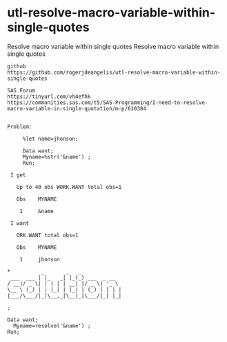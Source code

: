 # utl-resolve-macro-variable-within-single-quotes
Resolve macro variable within single quotes
    Resolve macro variable within single quotes

    github
    https://github.com/rogerjdeangelis/utl-resolve-macro-variable-within-single-quotes

    SAS Forum
    https://tinyurl.com/vh4efhk
    https://communities.sas.com/t5/SAS-Programming/I-need-to-resolve-macro-variable-in-single-quotation/m-p/610384


    Problem:

         %let name=jhonson;

         Data want;
         Myname=%str('&name') ;
         Run;

     I get

       Up to 40 obs WORK.WANT total obs=1

       Obs    MYNAME

        1     &name

     I want

       ORK.WANT total obs=1

       Obs    MYNAME

        1     jhonson

    *          _       _   _
     ___  ___ | |_   _| |_(_) ___  _ __
    / __|/ _ \| | | | | __| |/ _ \| '_ \
    \__ \ (_) | | |_| | |_| | (_) | | | |
    |___/\___/|_|\__,_|\__|_|\___/|_| |_|

    ;

    Data want;
      Myname=resolve('&name') ;
    Run;

